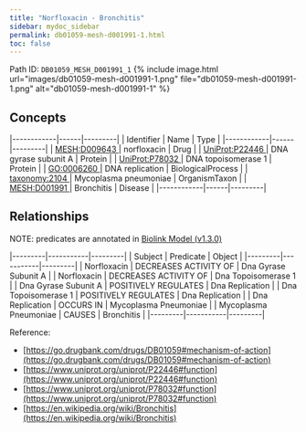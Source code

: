```yaml
---
title: "Norfloxacin - Bronchitis"
sidebar: mydoc_sidebar
permalink: db01059-mesh-d001991-1.html
toc: false 
---
```



Path ID: `DB01059_MESH_D001991_1`
{% include image.html url="images/db01059-mesh-d001991-1.png" file="db01059-mesh-d001991-1.png" alt="db01059-mesh-d001991-1" %}

## Concepts

|------------|------|---------|
| Identifier | Name | Type    |
|------------|------|---------|
| <a href="https://identifiers.org/MESH:D009643">MESH:D009643 </a> | norfloxacin | Drug |
| <a href="https://identifiers.org/UniProt:P22446">UniProt:P22446 </a> | DNA gyrase subunit A | Protein |
| <a href="https://identifiers.org/UniProt:P78032">UniProt:P78032 </a> | DNA topoisomerase 1 | Protein |
| <a href="https://identifiers.org/GO:0006260">GO:0006260 </a> | DNA replication | BiologicalProcess |
| <a href="https://identifiers.org/taxonomy:2104">taxonomy:2104 </a> | Mycoplasma pneumoniae | OrganismTaxon |
| <a href="https://identifiers.org/MESH:D001991">MESH:D001991 </a> | Bronchitis | Disease |
|------------|------|---------|

## Relationships


NOTE: predicates are annotated in <a href="https://github.com/biolink/biolink-model/releases/tag/v1.3.0">Biolink Model (v1.3.0)</a>

|---------|-----------|---------|
| Subject | Predicate | Object  |
|---------|-----------|---------|
| Norfloxacin | DECREASES ACTIVITY OF | Dna Gyrase Subunit A |
| Norfloxacin | DECREASES ACTIVITY OF | Dna Topoisomerase 1 |
| Dna Gyrase Subunit A | POSITIVELY REGULATES | Dna Replication |
| Dna Topoisomerase 1 | POSITIVELY REGULATES | Dna Replication |
| Dna Replication | OCCURS IN | Mycoplasma Pneumoniae |
| Mycoplasma Pneumoniae | CAUSES | Bronchitis |
|---------|-----------|---------|

Reference: 
  - [https://go.drugbank.com/drugs/DB01059#mechanism-of-action](https://go.drugbank.com/drugs/DB01059#mechanism-of-action)
  - [https://www.uniprot.org/uniprot/P22446#function](https://www.uniprot.org/uniprot/P22446#function)
  - [https://www.uniprot.org/uniprot/P78032#function](https://www.uniprot.org/uniprot/P78032#function)
  - [https://en.wikipedia.org/wiki/Bronchitis](https://en.wikipedia.org/wiki/Bronchitis)
